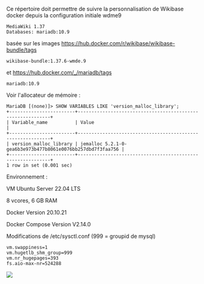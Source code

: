 <p>Ce répertoire doit permettre de suivre la personnalisation de Wikibase docker depuis la configuration initiale  wdme9 </p>
<pre><code>MediaWiki 1.37 
Databases: mariadb:10.9
</code></pre>

<p>basée sur les images <a href="https://hub.docker.com/r/wikibase/wikibase-bundle/tags" title="Docker Hub">https://hub.docker.com/r/wikibase/wikibase-bundle/tags</a></p>
<pre><code>wikibase-bundle:1.37.6-wmde.9
</code></pre>

<p>et <a href="https://hub.docker.com/_/mariadb/tags" title="mariadb">https://hub.docker.com/_/mariadb/tags</a></p>
<pre><code>mariadb:10.9
</code></pre>

<p>Voir l'allocateur de mémoire :</p>
<pre><code>MariaDB [(none)]&gt; SHOW VARIABLES LIKE 'version_malloc_library';
+------------------------+------------------------------------------------------------+
| Variable_name          | Value                                                      |
+------------------------+------------------------------------------------------------+
| version_malloc_library | jemalloc 5.2.1-0-gea6b3e973b477b8061e0076bb257dbd7f3faa756 |
+------------------------+------------------------------------------------------------+
1 row in set (0.001 sec)
</code></pre>

Environnement : 

VM Ubuntu Server 22.04 LTS
 
8 vcores, 6 GB RAM

Docker Version 20.10.21

Docker Compose Version V2.14.0

Modifications de /etc/sysctl.conf (999 = groupid de mysql)

    vm.swappiness=1
	vm.hugetlb_shm_group=999
	vm.nr_hugepages=393
	fs.aio-max-nr=524288
	
[![](https://docs.google.com/drawings/d/e/2PACX-1vTMQu7OBaHg4f860AuCXSrhflxtFj5QXPD6nHWosEYLcVyILpyDS3hMcXZZgXWPj2z7gAutHRUHWz2n/pub?w=859&h=554)](https://docs.google.com/drawings/d/13AarshJKrtwH6Os5OPT__RXS_cfp4SKtkzeWBlA6nhY/edit?usp=sharing)

